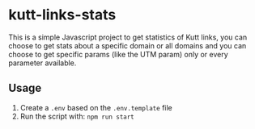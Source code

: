 # kutt-links-stats

This is a simple Javascript project to get statistics of Kutt links, you can choose to get stats about a specific domain or all domains and you can choose to get specific params (like the UTM param) only or every parameter available.

## Usage

1. Create a `.env` based on the `.env.template` file
2. Run the script with: `npm run start`
